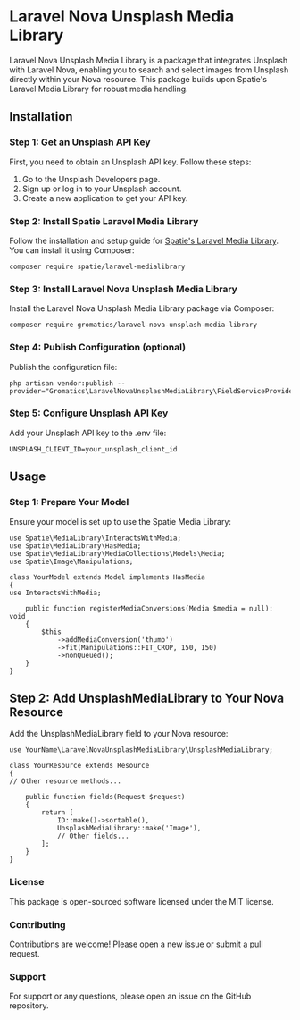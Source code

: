 # Laravel Nova Unsplash Media Library

Laravel Nova Unsplash Media Library is a package that integrates Unsplash with Laravel Nova, enabling you to search and select images from Unsplash directly within your Nova resource. This package builds upon Spatie's Laravel Media Library for robust media handling.

## Installation
### Step 1: Get an Unsplash API Key
First, you need to obtain an Unsplash API key. Follow these steps:

1. Go to the Unsplash Developers page.
2. Sign up or log in to your Unsplash account.
3. Create a new application to get your API key.

### Step 2: Install Spatie Laravel Media Library
Follow the installation and setup guide for [Spatie's Laravel Media Library](https://spatie.be/docs/laravel-medialibrary/v11/installation-setup). You can install it using Composer:

```
composer require spatie/laravel-medialibrary
```

### Step 3: Install Laravel Nova Unsplash Media Library
Install the Laravel Nova Unsplash Media Library package via Composer:

```
composer require gromatics/laravel-nova-unsplash-media-library
```

### Step 4: Publish Configuration (optional)
Publish the configuration file:

```
php artisan vendor:publish --provider="Gromatics\LaravelNovaUnsplashMediaLibrary\FieldServiceProvider"
```

### Step 5: Configure Unsplash API Key
Add your Unsplash API key to the .env file:

```
UNSPLASH_CLIENT_ID=your_unsplash_client_id
```

## Usage
### Step 1: Prepare Your Model
Ensure your model is set up to use the Spatie Media Library:

```
use Spatie\MediaLibrary\InteractsWithMedia;
use Spatie\MediaLibrary\HasMedia;
use Spatie\MediaLibrary\MediaCollections\Models\Media;
use Spatie\Image\Manipulations;

class YourModel extends Model implements HasMedia
{
use InteractsWithMedia;

    public function registerMediaConversions(Media $media = null): void
    {
        $this
            ->addMediaConversion('thumb')
            ->fit(Manipulations::FIT_CROP, 150, 150)
            ->nonQueued();
    }
}
```

## Step 2: Add UnsplashMediaLibrary to Your Nova Resource
Add the UnsplashMediaLibrary field to your Nova resource:

```
use YourName\LaravelNovaUnsplashMediaLibrary\UnsplashMediaLibrary;

class YourResource extends Resource
{
// Other resource methods...

    public function fields(Request $request)
    {
        return [
            ID::make()->sortable(),
            UnsplashMediaLibrary::make('Image'),
            // Other fields...
        ];
    }
}
```
### License
This package is open-sourced software licensed under the MIT license.

### Contributing
Contributions are welcome! Please open a new issue or submit a pull request.

### Support
For support or any questions, please open an issue on the GitHub repository.
